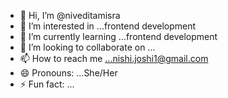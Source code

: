 - 👋 Hi, I’m @niveditamisra
- 👀 I’m interested in ...frontend development
- 🌱 I’m currently learning ...frontend development
- 💞️ I’m looking to collaborate on ...
- 📫 How to reach me ...nishi.joshi1@gmail.com
- 😄 Pronouns: ...She/Her
- ⚡ Fun fact: ...

<!---
niveditamisra/niveditamisra is a ✨ special ✨ repository because its `README.md` (this file) appears on your GitHub profile.
You can click the Preview link to take a look at your changes.
--->
